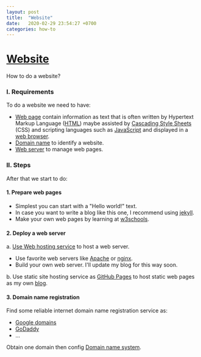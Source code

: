 ```yaml
---
layout: post
title:  "Website"
date:   2020-02-29 23:54:27 +0700
categories: how-to
---
```

# [Website](https://en.wikipedia.org/wiki/Website)
How to do a website?

### I. Requirements
To do a website we need to have:
- [Web page](https://en.wikipedia.org/wiki/Web_page) contain information as text that is often written by Hypertext 
Markup Language ([HTML](https://en.wikipedia.org/wiki/HTML)) maybe assisted by 
[Cascading Style Sheets](https://en.wikipedia.org/wiki/Cascading_Style_Sheets) (CSS) and scripting languages such as 
[JavaScript](https://en.wikipedia.org/wiki/JavaScript) and displayed in a 
[web browser](https://en.wikipedia.org/wiki/Web_browser).
- [Domain name](https://en.wikipedia.org/wiki/Domain_name) to identify a website.
- [Web server](https://en.wikipedia.org/wiki/Web_server) to manage web pages.

### II. Steps
After that we start to do:

#### 1. Prepare web pages
- Simplest you can start with a "Hello world!" text. 
- In case you want to write a blog like this one, I recommend using
[jekyll](https://thaihuynh.xyz/jekyll/update/2020/02/15/welcome-to-jekyll.html).
- Make your own web pages by learning at [w3schools](https://www.w3schools.com/).

#### 2. Deploy a web server
a. [Use Web hosting service](https://en.wikipedia.org/wiki/Web_hosting_service) to host a web server.
- Use favorite web servers like [Apache](https://www.apache.org/) or [nginx](https://www.nginx.com/).
- Build your own web server. I'll update my blog for this way soon.

b. Use static site hosting service as [GitHub Pages](https://pages.github.com/) to host static web pages as my own 
[blog](https://thaihuynhxyz.github.io/thaihuynh.xyz).

#### 3. Domain name registration
Find some reliable internet domain name registration service as:
- [Google domains](https://domains.google/)
- [GoDaddy](https://godaddy.com)
- ...

Obtain one domain then config [Domain name system](https://en.wikipedia.org/wiki/Domain_Name_System).